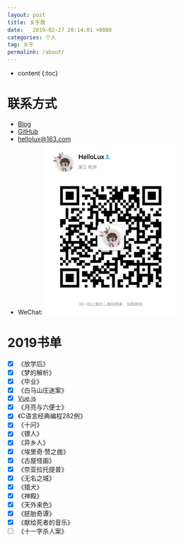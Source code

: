 ```yaml
---
layout: post
title: 关于我
date:   2019-02-27 20:14:01 +0800
categories: 个人
tag: 关于
permalink: /about/
---
```


* content
{:toc}

# 联系方式

- [Blog](https://hellolux.github.io)
- [GitHub](https://github.com/hellolux)
- <hellolux@163.com>
- WeChat: <img src="/styles/images/wechat.JPG" width = "300" height = "389" />

# 2019书单

- [x] 《放学后》
- [x] 《梦的解析》
- [x] 《毕业》
- [x] 《白马山庄迷案》
- [x] [Vue.js](https://cn.vuejs.org/v2/guide/)
- [x] 《月亮与六便士》
- [x] 《C语言经典编程282例》
- [x] 《十问》
- [x] 《镖人》
- [x] 《异乡人》
- [x] 《埃里奇·赞之曲》
- [x] 《古屋怪画》
- [x] 《奈亚拉托提普》
- [x] 《无名之城》
- [x] 《猎犬》
- [x] 《神殿》
- [x] 《天外来色》
- [x] 《胚胎奇谭》
- [x] 《献给死者的音乐》
- [ ] 《十一字杀人案》
